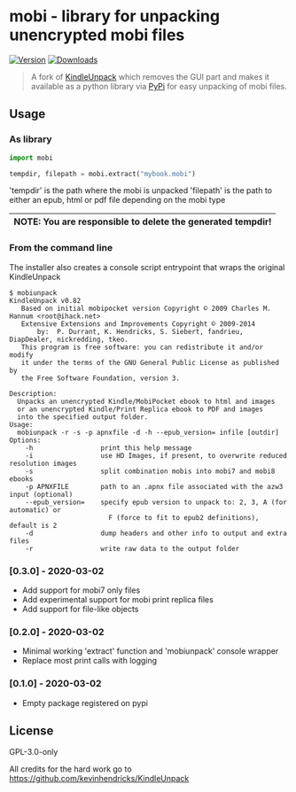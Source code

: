 # mobi - library for unpacking unencrypted mobi files

[![Version](https://img.shields.io/pypi/v/mobi.svg)](https://pypi.python.org/pypi/mobi/)
[![Downloads](https://pepy.tech/badge/mobi)](https://pepy.tech/project/mobi)

> A fork of [KindleUnpack](https://github.com/kevinhendricks/KindleUnpack) which removes the GUI part and makes it available as a python library via [PyPi](https://pypi.org/project/mobi/) for easy unpacking of mobi files.

## Usage

### As library

```python
import mobi

tempdir, filepath = mobi.extract("mybook.mobi")
```

'tempdir' is the path where the mobi is unpacked
'filepath' is the path to either an epub, html or pdf file depending on the mobi type 

| NOTE: You are responsible to delete the generated tempdir! |
| --- |

### From the command line

The installer also creates a console script entrypoint that wraps the original KindleUnpack

```console
$ mobiunpack
KindleUnpack v0.82
   Based on initial mobipocket version Copyright © 2009 Charles M. Hannum <root@ihack.net>
   Extensive Extensions and Improvements Copyright © 2009-2014
       by:  P. Durrant, K. Hendricks, S. Siebert, fandrieu, DiapDealer, nickredding, tkeo.
   This program is free software: you can redistribute it and/or modify
   it under the terms of the GNU General Public License as published by
   the Free Software Foundation, version 3.

Description:
  Unpacks an unencrypted Kindle/MobiPocket ebook to html and images
  or an unencrypted Kindle/Print Replica ebook to PDF and images
  into the specified output folder.
Usage:
  mobiunpack -r -s -p apnxfile -d -h --epub_version= infile [outdir]
Options:
    -h                 print this help message
    -i                 use HD Images, if present, to overwrite reduced resolution images
    -s                 split combination mobis into mobi7 and mobi8 ebooks
    -p APNXFILE        path to an .apnx file associated with the azw3 input (optional)
    --epub_version=    specify epub version to unpack to: 2, 3, A (for automatic) or
                         F (force to fit to epub2 definitions), default is 2
    -d                 dump headers and other info to output and extra files
    -r                 write raw data to the output folder
```

### [0.3.0] - 2020-03-02

- Add support for mobi7 only files
- Add experimental support for mobi print replica files
- Add support for file-like objects


### [0.2.0] - 2020-03-02

- Minimal working 'extract' function and 'mobiunpack' console wrapper
- Replace most print calls with logging

### [0.1.0] - 2020-03-02

- Empty package registered on pypi

## License

GPL-3.0-only

All credits for the hard work go to https://github.com/kevinhendricks/KindleUnpack
